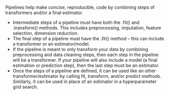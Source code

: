 Pipelines help make concise, reproducible, code by combining steps of transformers and/or a final estimator.

- Intermediate steps of a pipeline must have both the .fit() and .transform() methods. This includes preprocessing, imputation, feature selection, dimension reduction.
- The final step of a pipeline must have the .fit() method – this can include a transformer or an estimator/model.
- If the pipeline is meant to only transform your data by combining preprocessing and data cleaning steps, then each step in the pipeline will be a transformer. If your pipeline will also include a model (a final estimation or prediction step), then the last step must be an estimator.
- Once the steps of a pipeline are defined, it can be used like an other transformer/estimator by calling fit, transform, and/or predict methods. Similarly, it can be used in place of an estimator in a hyperparameter grid search.
